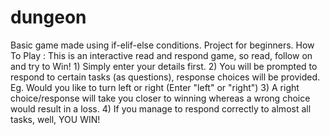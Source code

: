 # dungeon

Basic game made using if-elif-else conditions. Project for beginners.
How To Play :
This is an interactive read and respond game, so read, follow on and try to Win! 1) Simply enter your details first. 2) You will be prompted to respond to certain tasks (as questions), response choices will be provided.
Eg. Would you like to turn left or right (Enter "left" or "right") 3) A right choice/response will take you closer to winning whereas a wrong choice would result in a loss. 4) If you manage to respond correctly to almost all tasks, well, YOU WIN!
